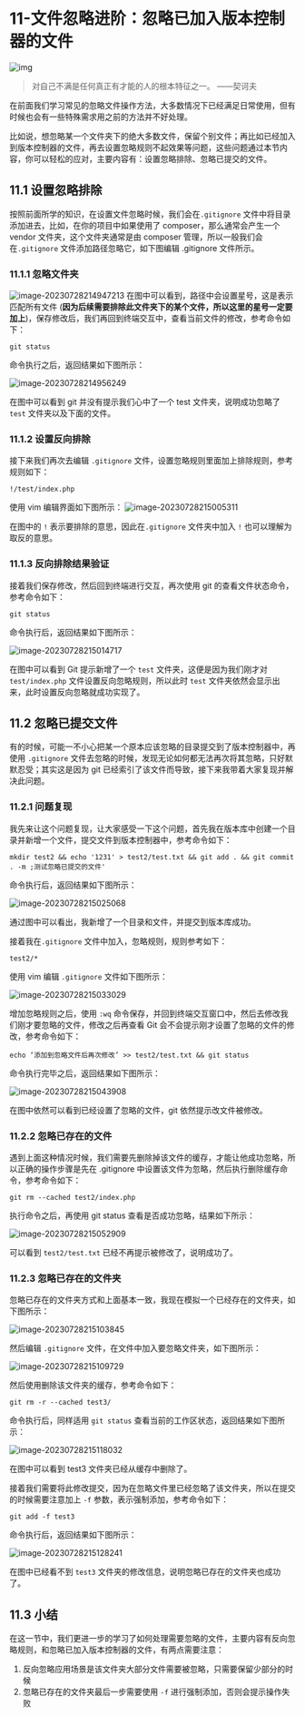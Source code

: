 # 11-文件忽略进阶：忽略已加入版本控制器的文件

![img](https://img3.mukewang.com/5da6e2640001257306400359.jpg)

> 对自己不满是任何真正有才能的人的根本特征之一。 ——契诃夫

在前面我们学习常见的忽略文件操作方法，大多数情况下已经满足日常使用，但有时候也会有一些特殊需求用之前的方法并不好处理。

比如说，想忽略某一个文件夹下的绝大多数文件，保留个别文件；再比如已经加入到版本控制器的文件，再去设置忽略规则不起效果等问题，这些问题通过本节内容，你可以轻松的应对，主要内容有：设置忽略排除、忽略已提交的文件。

## 11.1 设置忽略排除

按照前面所学的知识，在设置文件忽略时候，我们会在`.gitignore` 文件中将目录添加进去，比如，在你的项目中如果使用了 composer，那么通常会产生一个 vendor 文件夹，这个文件夹通常是由 composer 管理，所以一般我们会在`.gitignore` 文件添加路径忽略它，如下图编辑 .gitignore 文件所示。

### 11.1.1 忽略文件夹

![image-20230728214947213](./assets/image-20230728214947213.png)
在图中可以看到，路径中会设置星号，这是表示匹配所有文件 (**因为后续需要排除此文件夹下的某个文件，所以这里的星号一定要加上**)，保存修改后，我们再回到终端交互中，查看当前文件的修改，参考命令如下：

```
git status
```

命令执行之后，返回结果如下图所示：

![image-20230728214956249](./assets/image-20230728214956249.png)

在图中可以看到 git 并没有提示我们心中了一个 test 文件夹，说明成功忽略了 `test` 文件夹以及下面的文件。

### 11.1.2 设置反向排除

接下来我们再次去编辑 `.gitignore` 文件，设置忽略规则里面加上排除规则，参考规则如下：

```
!/test/index.php
```

使用 vim 编辑界面如下图所示：
![image-20230728215005311](./assets/image-20230728215005311.png)

在图中的 `!` 表示要排除的意思，因此在`.gitignore` 文件夹中加入 `!` 也可以理解为取反的意思。

### 11.1.3 反向排除结果验证

接着我们保存修改，然后回到终端进行交互，再次使用 git 的查看文件状态命令，参考命令如下：

```
git status
```

命令执行后，返回结果如下图所示：

![image-20230728215014717](./assets/image-20230728215014717.png)

在图中可以看到 Git 提示新增了一个 `test` 文件夹，这便是因为我们刚才对 `test/index.php` 文件设置反向忽略规则，所以此时 `test` 文件夹依然会显示出来，此时设置反向忽略就成功实现了。

## 11.2 忽略已提交文件

有的时候，可能一不小心把某一个原本应该忽略的目录提交到了版本控制器中，再使用 `.gitignore` 文件去忽略的时候，发现无论如何都无法再次将其忽略，只好默默忍受；其实这是因为 git 已经索引了该文件而导致，接下来我带着大家复现并解决此问题。

### 11.2.1 问题复现

我先来让这个问题复现，让大家感受一下这个问题，首先我在版本库中创建一个目录并新增一个文件，提交文件到版本控制器中，参考命令如下：

```
mkdir test2 && echo '1231' > test2/test.txt && git add . && git commit . -m ;测试忽略已提交的文件'
```

命令执行后，返回结果如下图所示：

![image-20230728215025068](./assets/image-20230728215025068.png)

通过图中可以看出，我新增了一个目录和文件，并提交到版本库成功。

接着我在`.gitignore` 文件中加入，忽略规则，规则参考如下：

```
test2/*
```

使用 vim 编辑 `.gitignore` 文件如下图所示：

![image-20230728215033029](./assets/image-20230728215033029.png)

增加忽略规则之后，使用 `:wq` 命令保存，并回到终端交互窗口中，然后去修改我们刚才要忽略的文件，修改之后再查看 Git 会不会提示刚才设置了忽略的文件的修改，参考命令如下：

```
echo ‘添加到忽略文件后再次修改’ >> test2/test.txt && git status
```

命令执行完毕之后，返回结果如下图所示：

![image-20230728215043908](./assets/image-20230728215043908.png)

在图中依然可以看到已经设置了忽略的文件，git 依然提示改文件被修改。

### 11.2.2 忽略已存在的文件

遇到上面这种情况时候，我们需要先删除掉该文件的缓存，才能让他成功忽略，所以正确的操作步骤是先在 .gitignore 中设置该文件为忽略，然后执行删除缓存命令，参考命令如下：

```
git rm --cached test2/index.php
```

执行命令之后，再使用 git status 查看是否成功忽略，结果如下所示：

![image-20230728215052909](./assets/image-20230728215052909.png)

可以看到 `test2/test.txt` 已经不再提示被修改了，说明成功了。

### 11.2.3 忽略已存在的文件夹

忽略已存在的文件夹方式和上面基本一致，我现在模拟一个已经存在的文件夹，如下图所示：

![image-20230728215103845](./assets/image-20230728215103845.png)

然后编辑 `.gitignore` 文件，在文件中加入要忽略文件夹，如下图所示：

![image-20230728215109729](./assets/image-20230728215109729.png)

然后使用删除该文件夹的缓存，参考命令如下：

```
git rm -r --cached test3/
```

命令执行后，同样适用 `git status` 查看当前的工作区状态，返回结果如下图所示：

![image-20230728215118032](./assets/image-20230728215118032.png)

在图中可以看到 test3 文件夹已经从缓存中删除了。

接着我们需要将此修改提交，因为在忽略文件里已经忽略了该文件夹，所以在提交的时候需要注意加上 `-f` 参数，表示强制添加，参考命令如下：

```
git add -f test3
```

命令执行后，返回结果如下图所示：

![image-20230728215128241](./assets/image-20230728215128241.png)

在图中已经看不到 `test3` 文件夹的修改信息，说明忽略已存在的文件夹也成功了。

## 11.3 小结

在这一节中，我们更进一步的学习了如何处理需要忽略的文件，主要内容有反向忽略规则，和忽略已加入版本控制器的文件，有两点需要注意：

1. 反向忽略应用场景是该文件夹大部分文件需要被忽略，只需要保留少部分的时候
2. 忽略已存在的文件夹最后一步需要使用 `-f` 进行强制添加，否则会提示操作失败
